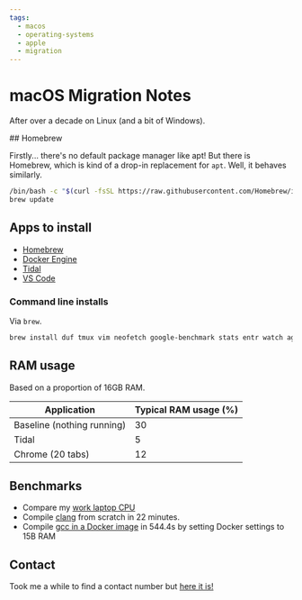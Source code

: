 ```yaml
---
tags:
  - macos
  - operating-systems
  - apple
  - migration
---
```





# macOS Migration Notes

After over a decade on Linux (and a bit of Windows).

## Homebrew

Firstly... there's no default package manager like apt! But there is Homebrew, which is kind of a drop-in replacement for `apt`. Well, it behaves similarly.

```bash
/bin/bash -c "$(curl -fsSL https://raw.githubusercontent.com/Homebrew/install/HEAD/install.sh)"
brew update
```

## Apps to install

- [Homebrew](https://brew.sh/)
- [Docker Engine](https://docs.docker.com/engine/install/)
- [Tidal](https://offer.tidal.com/download?lang=en)
- [VS Code](https://code.visualstudio.com/docs/?dv=darwinarm64)

### Command line installs

Via `brew`.

```bash
brew install duf tmux vim neofetch google-benchmark stats entr watch ag fzf libpcap nmap threads google-benchmark jq
```

## RAM usage

Based on a proportion of 16GB RAM.

| Application | Typical RAM usage (%) |
|-|-|
| Baseline (nothing running) | 30 |
| Tidal | 5 |
| Chrome (20 tabs) | 12 |

## Benchmarks

- Compare my [work laptop CPU](https://www.cpubenchmark.net/compare/5749vs3814/Apple-M3-8-Core-vs-Intel-i7-1165G7)
- Compile [clang](https://gitlab.com/deanturpin/clang/-/blob/main/Dockerfile) from scratch in 22 minutes.
- Compile [gcc in a Docker image](https://gitlab.com/deanturpin/gcc) in 544.4s by setting Docker settings to 15B RAM

## Contact

Took me a while to find a contact number but [here it is!](https://support.apple.com/en-gb/106932)
